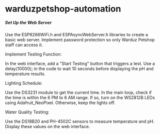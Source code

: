 # warduzpetshop-automation


<h5>Set Up the Web Server</h5>

Use the ESP8266WiFi.h and ESPAsyncWebServer.h libraries to create a basic web server.
Implement password protection so only Warduz Petshop staff can access it.

Implement Testing Function:

In the web interface, add a "Start Testing" button that triggers a test.
Use a delay(10000); in the code to wait 10 seconds before displaying the pH and temperature results.

Lighting Schedule:

Use the DS3231 module to get the current time.
In the main loop, check if the time is within the 6 PM to 6 AM range. If so, turn on the WS2812B LEDs using Adafruit_NeoPixel. Otherwise, keep the lights off.

Water Quality Testing:

Use the DS18B20 and PH-4502C sensors to measure temperature and pH.
Display these values on the web interface.

